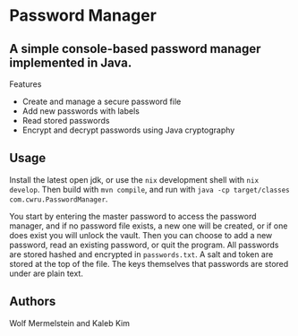 # Password Manager

## A simple console-based password manager implemented in Java.
Features
- Create and manage a secure password file
- Add new passwords with labels
- Read stored passwords
- Encrypt and decrypt passwords using Java cryptography

## Usage

Install the latest open jdk, or use the `nix` development shell with `nix develop`. Then build with `mvn compile`, and run with `java -cp target/classes com.cwru.PasswordManager`.

You start by entering the master password to access the password manager, and if no password file exists, a new one will be created, or if one does exist you will unlock the vault.
Then you can choose to add a new password, read an existing password, or quit the program. All passwords are stored hashed and encrypted in `passwords.txt`. A salt and token are stored at the top of the file. The keys themselves that passwords are stored under are plain text.

## Authors
Wolf Mermelstein and Kaleb Kim
